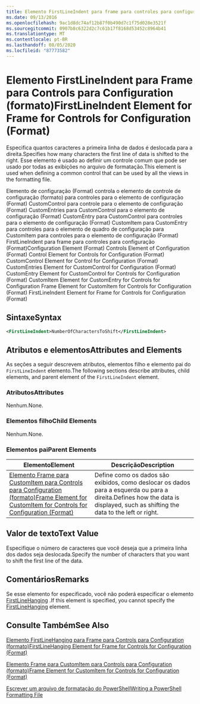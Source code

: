 ```yaml
---
title: Elemento FirstLineIndent para frame para controles para configuração (Format) | Microsoft Docs
ms.date: 09/13/2016
ms.openlocfilehash: 9ac1d8dc74af12b87f0b490d7c1f75d028e3521f
ms.sourcegitcommit: 0907b8c6322d2c7c61b17f8168d53452c8964b41
ms.translationtype: MT
ms.contentlocale: pt-BR
ms.lasthandoff: 08/05/2020
ms.locfileid: "87773582"
---
```

# <a name="firstlineindent-element-for-frame-for-controls-for-configuration-format"></a><span data-ttu-id="44dd9-102">Elemento FirstLineIndent para Frame para Controls para Configuration (formato)</span><span class="sxs-lookup"><span data-stu-id="44dd9-102">FirstLineIndent Element for Frame for Controls for Configuration (Format)</span></span>

<span data-ttu-id="44dd9-103">Especifica quantos caracteres a primeira linha de dados é deslocada para a direita.</span><span class="sxs-lookup"><span data-stu-id="44dd9-103">Specifies how many characters the first line of data is shifted to the right.</span></span> <span data-ttu-id="44dd9-104">Esse elemento é usado ao definir um controle comum que pode ser usado por todas as exibições no arquivo de formatação.</span><span class="sxs-lookup"><span data-stu-id="44dd9-104">This element is used when defining a common control that can be used by all the views in the formatting file.</span></span>

<span data-ttu-id="44dd9-105">Elemento de configuração (Format) controla o elemento de controle de configuração (formato) para controles para o elemento de configuração (Format) CustomControl para controle para o elemento de configuração (Format) CustomEntries para CustomControl para o elemento de configuração (Format) CustomEntry para CustomControl para controles para o elemento de configuração (Format) CustomItem para CustomEntry para controles para o elemento de quadro de configuração para CustomItem para controles para o elemento de configuração (Format) FirstLineIndent para frame para controles para configuração (Format)</span><span class="sxs-lookup"><span data-stu-id="44dd9-105">Configuration Element (Format) Controls Element of Configuration (Format) Control Element for Controls for Configuration (Format) CustomControl Element for Control for Configuration (Format) CustomEntries Element for CustomControl for Configuration (Format) CustomEntry Element for CustomControl for Controls for Configuration (Format) CustomItem Element for CustomEntry for Controls for Configuration Frame Element for CustomItem for Controls for Configuration (Format) FirstLineIndent Element for Frame for Controls for Configuration (Format)</span></span>

## <a name="syntax"></a><span data-ttu-id="44dd9-106">Sintaxe</span><span class="sxs-lookup"><span data-stu-id="44dd9-106">Syntax</span></span>

```xml
<FirstLineIndent>NumberOfCharactersToShift</FirstLineIndent>
```

## <a name="attributes-and-elements"></a><span data-ttu-id="44dd9-107">Atributos e elementos</span><span class="sxs-lookup"><span data-stu-id="44dd9-107">Attributes and Elements</span></span>

<span data-ttu-id="44dd9-108">As seções a seguir descrevem atributos, elementos filho e elemento pai do `FirstLineIndent` elemento.</span><span class="sxs-lookup"><span data-stu-id="44dd9-108">The following sections describe attributes, child elements, and parent element of the `FirstLineIndent` element.</span></span>

### <a name="attributes"></a><span data-ttu-id="44dd9-109">Atributos</span><span class="sxs-lookup"><span data-stu-id="44dd9-109">Attributes</span></span>

<span data-ttu-id="44dd9-110">Nenhum.</span><span class="sxs-lookup"><span data-stu-id="44dd9-110">None.</span></span>

### <a name="child-elements"></a><span data-ttu-id="44dd9-111">Elementos filho</span><span class="sxs-lookup"><span data-stu-id="44dd9-111">Child Elements</span></span>

<span data-ttu-id="44dd9-112">Nenhum.</span><span class="sxs-lookup"><span data-stu-id="44dd9-112">None.</span></span>

### <a name="parent-elements"></a><span data-ttu-id="44dd9-113">Elementos pai</span><span class="sxs-lookup"><span data-stu-id="44dd9-113">Parent Elements</span></span>

|<span data-ttu-id="44dd9-114">Elemento</span><span class="sxs-lookup"><span data-stu-id="44dd9-114">Element</span></span>|<span data-ttu-id="44dd9-115">Descrição</span><span class="sxs-lookup"><span data-stu-id="44dd9-115">Description</span></span>|
|-------------|-----------------|
|[<span data-ttu-id="44dd9-116">Elemento Frame para CustomItem para Controls para Configuration (formato)</span><span class="sxs-lookup"><span data-stu-id="44dd9-116">Frame Element for CustomItem for Controls for Configuration (Format)</span></span>](./frame-element-for-customitem-for-controls-for-configuration-format.md)|<span data-ttu-id="44dd9-117">Define como os dados são exibidos, como deslocar os dados para a esquerda ou para a direita.</span><span class="sxs-lookup"><span data-stu-id="44dd9-117">Defines how the data is displayed, such as shifting the data to the left or right.</span></span>|

## <a name="text-value"></a><span data-ttu-id="44dd9-118">Valor de texto</span><span class="sxs-lookup"><span data-stu-id="44dd9-118">Text Value</span></span>

<span data-ttu-id="44dd9-119">Especifique o número de caracteres que você deseja que a primeira linha dos dados seja deslocada.</span><span class="sxs-lookup"><span data-stu-id="44dd9-119">Specify the number of characters that you want to shift the first line of the data.</span></span>

## <a name="remarks"></a><span data-ttu-id="44dd9-120">Comentários</span><span class="sxs-lookup"><span data-stu-id="44dd9-120">Remarks</span></span>

<span data-ttu-id="44dd9-121">Se esse elemento for especificado, você não poderá especificar o elemento [FirstLineHanging](./firstlinehanging-element-for-frame-for-controls-for-configuration-format.md) .</span><span class="sxs-lookup"><span data-stu-id="44dd9-121">If this element is specified, you cannot specify the [FirstLineHanging](./firstlinehanging-element-for-frame-for-controls-for-configuration-format.md) element.</span></span>

## <a name="see-also"></a><span data-ttu-id="44dd9-122">Consulte Também</span><span class="sxs-lookup"><span data-stu-id="44dd9-122">See Also</span></span>

[<span data-ttu-id="44dd9-123">Elemento FirstLineHanging para Frame para Controls para Configuration (formato)</span><span class="sxs-lookup"><span data-stu-id="44dd9-123">FirstLineHanging Element for Frame for Controls for Configuration (Format)</span></span>](./firstlinehanging-element-for-frame-for-controls-for-configuration-format.md)

[<span data-ttu-id="44dd9-124">Elemento Frame para CustomItem para Controls para Configuration (formato)</span><span class="sxs-lookup"><span data-stu-id="44dd9-124">Frame Element for CustomItem for Controls for Configuration (Format)</span></span>](./frame-element-for-customitem-for-controls-for-configuration-format.md)

[<span data-ttu-id="44dd9-125">Escrever um arquivo de formatação do PowerShell</span><span class="sxs-lookup"><span data-stu-id="44dd9-125">Writing a PowerShell Formatting File</span></span>](./writing-a-powershell-formatting-file.md)
